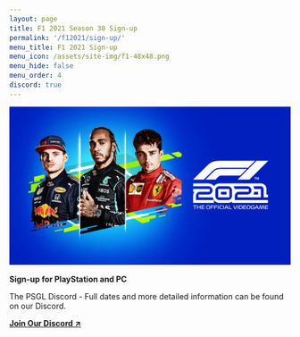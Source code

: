 ```yaml
---
layout: page
title: F1 2021 Season 30 Sign-up
permalink: '/f12021/sign-up/'
menu_title: F1 2021 Sign-up
menu_icon: /assets/site-img/f1-48x48.png
menu_hide: false
menu_order: 4
discord: true
---
```


<div class="center">

<a href="{{ site.url }}/discord" title="Join our Discord" rel="noopener" target="_blank"><img src="/assets/site-img/news-standardedition-featuredimage-1280.png" alt="" /></a>

</div>

**Sign-up for PlayStation and PC**

The PSGL Discord - Full dates and more detailed information can be found on our Discord.

<strong><a href="{{ site.url }}/discord" title="Join our Discord" rel="noopener" target="_blank">Join Our Discord&nbsp;&#8599;</a></strong>

